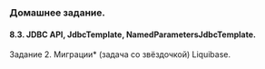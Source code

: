 ### Домашнее задание.

#### 8.3. JDBC API, JdbcTemplate, NamedParametersJdbcTemplate.

Задание 2. Миграции* (задача со звёздочкой) Liquibase.